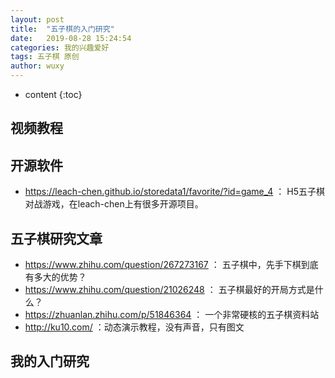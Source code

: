 ```yaml
---
layout: post
title:  "五子棋的入门研究"
date:   2019-08-28 15:24:54
categories: 我的兴趣爱好
tags: 五子棋 原创
author: wuxy
---
```


* content
{:toc}

## 视频教程


## 开源软件
- https://leach-chen.github.io/storedata1/favorite/?id=game_4 ： H5五子棋对战游戏，在leach-chen上有很多开源项目。


## 五子棋研究文章
- https://www.zhihu.com/question/267273167 ： 五子棋中，先手下棋到底有多大的优势？
- https://www.zhihu.com/question/21026248 ： 五子棋最好的开局方式是什么？
- https://zhuanlan.zhihu.com/p/51846364 ： 一个非常硬核的五子棋资料站
- http://ku10.com/ ：动态演示教程，没有声音，只有图文

## 我的入门研究
